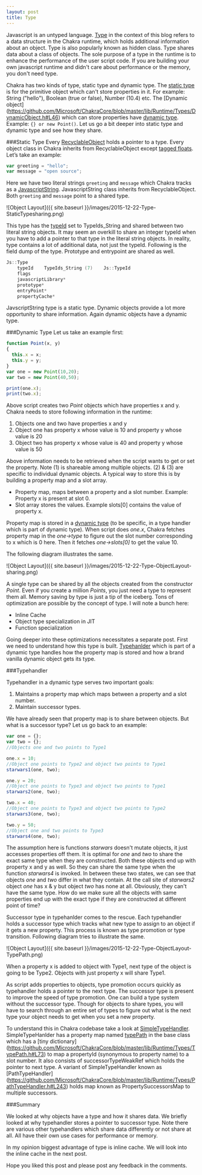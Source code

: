 ```yaml
---
layout: post
title: Type
---
```


Javascript is an untyped language. [Type](https://github.com/Microsoft/ChakraCore/blob/master/lib/Runtime/Types/Type.h#L22) in the context of this blog refers to a data structure in the Chakra runtime, which holds additional information about an object. Type is also popularly known as hidden class. Type shares data about a class of objects. The sole purpose of a type in the runtime is to enhance the performance of the user script code. If you are building your own javascript runtime and didn't care about performance or the memory, you don't need type. 

<!--more-->  

Chakra has two kinds of type, static type and dynamic type. The [static type](https://github.com/Microsoft/ChakraCore/blob/master/lib/Runtime/Types/StaticType.h) is for the primitive object which can't store properties in it. For example: String ("hello"), Boolean (true or false), Number (10.4) etc. The [Dynamic object] (https://github.com/Microsoft/ChakraCore/blob/master/lib/Runtime/Types/DynamicObject.h#L46)  which can store properties have [dynamic type](https://github.com/Microsoft/ChakraCore/blob/master/lib/Runtime/Types/DynamicType.h). Example: `{} or new Point()`. Let us go a bit deeper into static type and dynamic type and see how they share. 

###Static Type
Every [RecyclableObject](https://github.com/Microsoft/ChakraCore/blob/master/lib/Runtime/Types/RecyclableObject.h#L191) holds a pointer to a type. Every object class in Chakra inherits from RecyclableObject except [tagged floats](http://abchatra.github.io/TaggedFloat/). Let’s take an example:

```js
var greeting = "hello";
var message = "open source";
```

Here we have two literal strings `greeting` and `message` which Chakra tracks as a [JavascriptString](https://github.com/Microsoft/ChakraCore/blob/master/lib/Runtime/Library/JavascriptString.h#L50). JavascriptString class inherits from RecyclableObject. Both `greeting` and `message` point to a shared type. 

![Object Layout]({{ site.baseurl }}/images/2015-12-22-Type-StaticTypesharing.png)

This type has the [typeId](https://github.com/Microsoft/ChakraCore/blob/master/lib/Runtime/Types/EdgeJavascriptTypeId.h#L23) set to TypeIds_String and shared between two literal string objects. It may seem an overkill to share an integer typeId when you have to add a pointer to that type in the literal string objects. In reality, type contains a lot of additional data, not just the typeId. Following is the field dump of the type. Prototype and entrypoint are shared as well.

```C++
Js::Type
    typeId    TypeIds_String (7)    Js::TypeId
    flags        
    javascriptLibrary*
    prototype*
    entryPoint*
    propertyCache*
```

JavscriptString type is a static type. Dynamic objects provide a lot more opportunity to share information. Again dynamic objects have a dynamic type.

###Dynamic Type
Let us take an example first:

```js
function Point(x, y)
{ 
  this.x = x;
  this.y = y;
}
var one = new Point(10,20);
var two = new Point(40,50);

print(one.x);
print(two.x);
```

Above script creates two *Point* objects which have properties x and y. Chakra needs to store following information in the runtime:

1.  Objects one and two have properties x and y
2.  Object one has property x whose value is 10 and property y whose value is 20
3.  Object two has property x whose value is 40 and property y whose value is 50

Above information needs to be retrieved when the script wants to get or set the property. Note (1) is shareable among multiple objects. (2) & (3) are specific to individual dynamic objects. A typical way to store this is by building a property map and a slot array.

- Property map, maps between a property and a slot number. Example: Property x is present at slot 0. 
- Slot array stores the values. Example slots[0] contains the value of property x. 

Property map is stored in a [dynamic type](https://github.com/Microsoft/ChakraCore/blob/master/lib/Runtime/Types/DynamicType.h) (to be specific, in a type handler which is part of dynamic type). When script does *one.x*, Chakra fetches property map in the *one->type* to figure out the slot number corresponding to x which is 0 here. Then it fetches *one->slots[0]* to get the value 10. 

The following diagram illustrates the same. 

![Object Layout]({{ site.baseurl }}/images/2015-12-22-Type-ObjectLayout-sharing.png)

A single type can be shared by all the objects created from the constructor *Point*. Even if you create a million *Points*, you just need a type to represent them all. Memory saving by type is just a tip of the iceberg. Tons of optimization are possible by the concept of type. I will note a bunch here:

- Inline Cache
- Object type specialization in JIT
- Function specialization

Going deeper into these optimizations necessitates a separate post. First we need to understand how this type is built. [Typehanlder](https://github.com/Microsoft/ChakraCore/blob/master/lib/Runtime/Types/DynamicType.h#L28) which is part of a dynamic type handles how the property map is stored and how a brand vanilla dynamic object gets its type. 

###Typehandler

Typehandler in a dynamic type serves two important goals:

1. Maintains a property map which maps between a property and a slot number. 
2. Maintain successor types. 

We have already seen that property map is to share between objects. But what is a successor type? 
Let us go back to an example: 

```js
var one = {};       
var two = {};       
//Objects one and two points to Type1

one.x = 10;     
//Object one points to Type2 and object two points to Type1
starwars1(one, two);

one.y = 20;     
//Object one points to Type3 and object two points to Type1
starwars2(one, two);

two.x = 40;    
//Object one points to Type3 and object two points to Type2
starwars3(one, two);

two.y = 50;  
//Object one and two points to Type3
starwars4(one, two);
```
The assumption here is functions *starwars* doesn't mutate objects, it just accesses properties off them. It is optimal for *one* and *two* to share the exact same type when they are constructed. Both these objects end up with property x and y as well. So they can share the same type when the function *starwars4* is invoked. In between these two states, we can see that objects *one* and *two* differ in what they contain. At the call site of *starwars2* object *one* has x & y but object *two* has none at all. Obviously, they can't have the same type. How do we make sure all the objects with same properties end up with the exact type if they are constructed at different point of time? 

Successor type in typehanlder comes to the rescue. Each typehandler holds a successor type which tracks what new type to assign to an object if it gets a new property. This process is known as type promotion or type transition. Following diagram tries to illustrate the same. 

![Object Layout]({{ site.baseurl }}/images/2015-12-22-Type-ObjectLayout-TypePath.png)

When a property x is added to object with Type1, next type of the object is going to be Type2. Objects with just property x will share Type1.  

As script adds properties to objects, type promotion occurs quickly as typehandler holds a pointer to the next type. The successor type is present to improve the speed of type promotion. One can build a type system without the successor type. Though for objects to share types, you will have to search through an entire set of types to figure out what is the next type your object needs to get when you set a new property.

To understand this in Chakra codebase take a look at  [SimpleTypeHandler](https://github.com/Microsoft/ChakraCore/blob/master/lib/Runtime/Types/PathTypeHandler.h#L207). SimpleTypeHanlder has a property map named [typePath](https://github.com/Microsoft/ChakraCore/blob/master/lib/Runtime/Types/PathTypeHandler.h#L15) in the base class which has a [tiny dictionary] (https://github.com/Microsoft/ChakraCore/blob/master/lib/Runtime/Types/TypePath.h#L73) to map a propertyId (synonymous to property name) to a slot number. It also consists of successorTypeWeakRef which holds the pointer to next type. A variant of SimpleTypeHandler known as  [PathTypeHandler] (https://github.com/Microsoft/ChakraCore/blob/master/lib/Runtime/Types/PathTypeHandler.h#L243) holds map known as PropertySuccessorsMap to multiple successors. 

###Summary

We looked at why objects have a type and how it shares data. We briefly looked at why typehandler stores a pointer to successor type. Note there are various other typehandlers which share data differently or not share at all. All have their own use cases for performance or memory.

In my opinion biggest advantage of type is inline cache. We will look into the inline cache in the next post. 

Hope you liked this post and please post any feedback in the comments.
